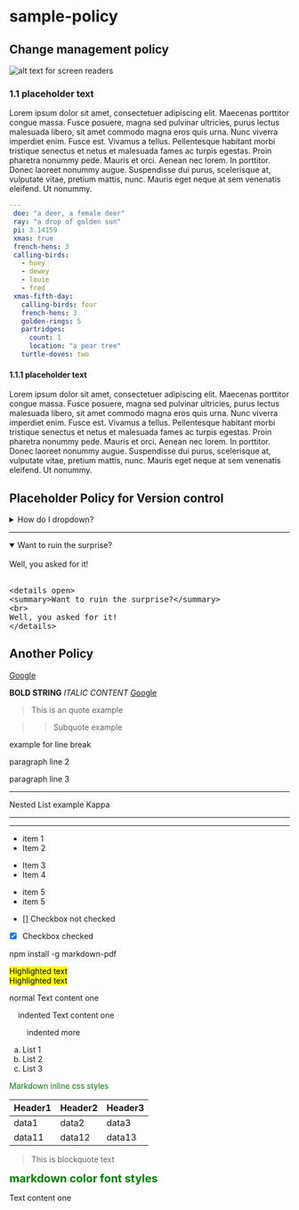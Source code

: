 # sample-policy

## Change management policy

![ alt text for screen readers](https://cdn-flnkc.nitrocdn.com/KFlCDdxHmXxwfeAbWXbVTSQOtYohfXjT/assets/images/optimized/rev-4df5623/wp-content/uploads/2021/07/voices_portfolio-blog_image.jpg "Text to show on mouseover") 



### 1.1 placeholder text

Lorem ipsum dolor sit amet, consectetuer adipiscing elit. Maecenas porttitor congue massa. Fusce posuere, magna sed pulvinar ultricies, purus lectus malesuada libero, sit amet commodo magna eros quis urna. Nunc viverra imperdiet enim. Fusce est. Vivamus a tellus. Pellentesque habitant morbi tristique senectus et netus et malesuada fames ac turpis egestas. Proin pharetra nonummy pede. Mauris et orci. Aenean nec lorem. In porttitor. Donec laoreet nonummy augue. Suspendisse dui purus, scelerisque at, vulputate vitae, pretium mattis, nunc. Mauris eget neque at sem venenatis eleifend. Ut nonummy.

```yaml
---
 doe: "a deer, a female deer"
 ray: "a drop of golden sun"
 pi: 3.14159
 xmas: true
 french-hens: 3
 calling-birds:
   - huey
   - dewey
   - louie
   - fred
 xmas-fifth-day:
   calling-birds: four
   french-hens: 3
   golden-rings: 5
   partridges:
     count: 1
     location: "a pear tree"
   turtle-doves: two

```


 
#### 1.1.1 placeholder text

Lorem ipsum dolor sit amet, consectetuer adipiscing elit. Maecenas porttitor congue massa. Fusce posuere, magna sed pulvinar ultricies, purus lectus malesuada libero, sit amet commodo magna eros quis urna. Nunc viverra imperdiet enim. Fusce est. Vivamus a tellus. Pellentesque habitant morbi tristique senectus et netus et malesuada fames ac turpis egestas. Proin pharetra nonummy pede. Mauris et orci. Aenean nec lorem. In porttitor. Donec laoreet nonummy augue. Suspendisse dui purus, scelerisque at, vulputate vitae, pretium mattis, nunc. Mauris eget neque at sem venenatis eleifend. Ut nonummy.


## Placeholder Policy for Version control

<details>
<summary>How do I dropdown?</summary>
<br>
This is how you dropdown.
<br><br>
<pre>
&lt;details&gt;
&lt;summary&gt;How do I dropdown?&lt;&#47;summary&gt;
&lt;br&gt;
This is how you dropdown.
&lt;&#47;details&gt;
</pre>
</details>

---

<details open>
<summary>Want to ruin the surprise?</summary>
<br>
Well, you asked for it!
<br><br>
<pre>
&lt;details open&gt;
&lt;summary&gt;Want to ruin the surprise?&lt;&#47;summary&gt;
&lt;br&gt;
Well, you asked for it!
&lt;&#47;details&gt;
</pre>
</details>

## Another Policy

[Google](www.google.com)



**BOLD STRING**
*ITALIC CONTENT*
[Google](https://www.google.com)
> This is an quote example

>> Subquote example

example for 
 line break

 paragraph line 2

 paragraph line 3

****

Nested List example
Kappa 
*****
******


* item 1
* Item 2
- Item 3
- Item 4
+ item 5
+ item 5

 - [] Checkbox not checked
 - [X] Checkbox checked


npm install -g markdown-pdf

<mark >Highlighted text</mark>  
<mark style="background-color: #FFFF00">Highlighted text</mark>  

normal Text content  one

&nbsp;&nbsp;&nbsp;&nbsp;indented Text content  one

&nbsp;&nbsp;&nbsp;&nbsp;&nbsp;&nbsp;&nbsp;&nbsp;indented more  

<ol type="a">
  <li>List 1</li>
  <li>List 2</li>
  <li>List 3</li>
</ol>

<div style="color:green">
    Markdown inline css styles
</div>

|Header1 |Header2  | Header3|
--- | --- | ---|
|data1|data2|data3|
|data11|data12|data13|

> This is blockquote text

<span style="color:green;font-weight:700;font-size:20px"> 
markdown color font styles
</span>

<!---
comments syntax
--->
Text content  one
